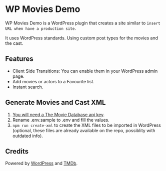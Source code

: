 # WP Movies Demo

WP Movies Demo is a WordPress plugin that creates a site similar to `insert URL when have a production site`.

It uses WordPress standards. Using custom post types for the movies and the cast.

## Features

- Client Side Transitions: You can enable them in your WordPress admin page.
- Add movies or actors to a Favourite list.
- Instant search.

## Generate Movies and Cast XML

 1) [You will need a The Movie Database api key](https://developers.themoviedb.org/3).
 2) Rename .env.sample to .env and fill the values.
 3) `npm run create-xml` to create the XML files to be imported in WordPress (optional, these files are already available on the repo, possiblity with outdated info).

## Credits

Powered by [WordPress](https://wordpress.org/) and [TMDb](https://www.themoviedb.org/).